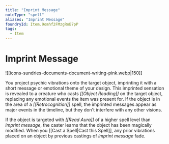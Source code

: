 ```yaml
---
title: "Imprint Message"
noteType: "spell"
aliases: "Imprint Message"
foundryId: Item.9omhf2FMzgRoB7pP
tags:
  - Item
---
```


# Imprint Message
![[icons-sundries-documents-document-writing-pink.webp|150]]

You project psychic vibrations onto the target object, imprinting it with a short message or emotional theme of your design. This imprinted sensation is revealed to a creature who casts _[[Object Reading]]_ on the target object, replacing any emotional events the item was present for. If the object is in the area of a _[[Retrocognition]]_ spell, the imprinted messages appear as major events in the timeline, but they don't interfere with any other visions.

If the object is targeted with _[[Read Aura]]_ of a higher spell level than _imprint message_, the caster learns that the object has been magically modified. When you [[Cast a Spell|Cast this Spell]], any prior vibrations placed on an object by previous castings of _imprint message_ fade.

